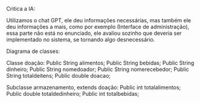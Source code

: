 Critica a IA:

Utilizamos o chat GPT, ele deu informações necessárias, mas também ele deu
informações a mais, como por exemplo (Interface de administração), essa parte
não está no enunciado, ele avaliou sozinho que deveria ser implementado no
sistema, se tornando algo desnecessário.

Diagrama de classes:

Classe doação:
Public String alimentos;
Public String bebidas;
Public String dinheiro;
Public String nomedoador;
Public String nomerecebedor;
Public String totaldeitens;
Public double doacao;

Subclasse armazenamento, extends doação:
Public int totalalimentos;
Public double totaldedinheiro;
Public int totalbebidas;

